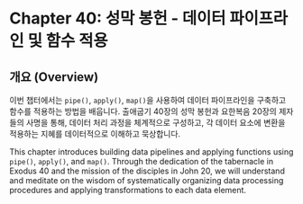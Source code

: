 # Chapter 40: 성막 봉헌 - 데이터 파이프라인 및 함수 적용

## 개요 (Overview)
이번 챕터에서는 `pipe()`, `apply()`, `map()`을 사용하여 데이터 파이프라인을 구축하고 함수를 적용하는 방법을 배웁니다. 출애굽기 40장의 성막 봉헌과 요한복음 20장의 제자들의 사명을 통해, 데이터 처리 과정을 체계적으로 구성하고, 각 데이터 요소에 변환을 적용하는 지혜를 데이터적으로 이해하고 묵상합니다.

This chapter introduces building data pipelines and applying functions using `pipe()`, `apply()`, and `map()`. Through the dedication of the tabernacle in Exodus 40 and the mission of the disciples in John 20, we will understand and meditate on the wisdom of systematically organizing data processing procedures and applying transformations to each data element.
